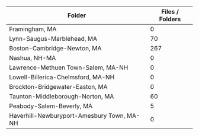 | Folder                                     |   Files / Folders |
|--------------------------------------------|-------------------|
| Framingham, MA                             |                 0 |
| Lynn-Saugus-Marblehead, MA                 |                70 |
| Boston-Cambridge-Newton, MA                |               267 |
| Nashua, NH-MA                              |                 0 |
| Lawrence-Methuen Town-Salem, MA-NH         |                 0 |
| Lowell-Billerica-Chelmsford, MA-NH         |                 0 |
| Brockton-Bridgewater-Easton, MA            |                 0 |
| Taunton-Middleborough-Norton, MA           |                60 |
| Peabody-Salem-Beverly, MA                  |                 5 |
| Haverhill-Newburyport-Amesbury Town, MA-NH |                 0 |